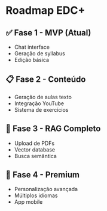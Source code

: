 # Roadmap EDC+

## ✅ Fase 1 - MVP (Atual)
- Chat interface
- Geração de syllabus
- Edição básica

## 📋 Fase 2 - Conteúdo
- Geração de aulas texto
- Integração YouTube
- Sistema de exercícios

## 🔮 Fase 3 - RAG Completo
- Upload de PDFs
- Vector database
- Busca semântica

## 💎 Fase 4 - Premium
- Personalização avançada
- Múltiplos idiomas
- App mobile